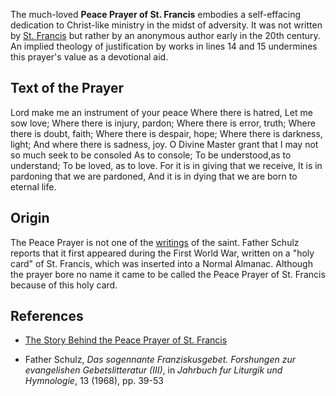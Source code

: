 The much-loved **Peace Prayer of St. Francis** embodies a
self-effacing dedication to Christ-like ministry in the midst of
adversity. It was not written by
[St. Francis](Francis_of_Assisi "Francis of Assisi") but rather by
an anonymous author early in the 20th century. An implied theology
of justification by works in lines 14 and 15 undermines this
prayer's value as a devotional aid.

## Text of the Prayer

Lord make me an instrument of your peace
Where there is hatred,
Let me sow love;
Where there is injury, pardon;
Where there is error, truth;
Where there is doubt, faith;
Where there is despair, hope;
Where there is darkness, light;
And where there is sadness, joy.
O Divine Master grant that I may not so much seek to be consoled
As to console;
To be understood,as to understand;
To be loved, as to love.
For it is in giving that we receive,
It is in pardoning that we are pardoned,
And it is in dying that we are born to eternal life.
## Origin

The Peace Prayer is not one of the
[writings](http://www.franciscan-archive.org/patriarcha/opera/fwintro.html#contents)
of the saint. Father Schulz reports that it first appeared during
the First World War, written on a "holy card" of St. Francis, which
was inserted into a Normal Almanac. Although the prayer bore no
name it came to be called the Peace Prayer of St. Francis because
of this holy card.

## References

-   [The Story Behind the Peace Prayer of St. Francis](http://www.franciscan-archive.org/patriarcha/peace.html)

-   Father Schulz,
    *Das sogennante Franziskusgebet. Forshungen zur evangelishen Gebetslitteratur (III)*,
    in *Jahrbuch fur Liturgik und Hymnologie*, 13 (1968), pp. 39-53




